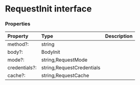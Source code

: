 # RequestInit interface





### Properties

| Property	   | Type	| Description|
|:-------------|:-------|:-----------|
|method?:      | string |  |
|body?:      | BodyInit |  |
|mode?:      | string,RequestMode |  |
|credentials?:      | string,RequestCredentials |  |
|cache?:      | string,RequestCache |  |




